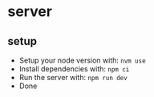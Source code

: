 # server

## setup

- Setup your node version with: `nvm use`
- Install dependencies with: `npm ci`
- Run the server with: `npm run dev`
- Done
